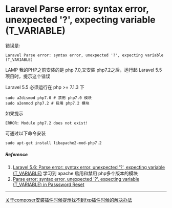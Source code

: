 # Laravel Parse error: syntax error, unexpected '?', expecting variable (T_VARIABLE)

错误是:

```
Laravel Parse error: syntax error, unexpected '?', expecting variable (T_VARIABLE)
```

LAMP 我的PHP之前安装的是 php 7.0,又安装 php7.2之后，运行起 Laravel 5.5 项目时，提示这个错误

Laravel 5.5 必须运行在 php >= 7.1.3 下


```shell
sudo a2dismod php7.0 # 禁用 php7.0 模块
sudo a2enmod php7.2 # 启用 php7.2 模块
```

如果提示 

```shell
ERROR: Module php7.2 does not exist!
```

可通过以下命令安装

```
sudo apt-get install libapache2-mod-php7.2
```

##### Reference
1. [Laravel 5.6: Parse error: syntax error, unexpected '?', expecting variable (T_VARIABLE)](https://laracasts.com/discuss/channels/laravel/laravel-56-parse-error-syntax-error-unexpected-expecting-variable-t-variable?page=1#reply=422029) 学习到 apache 启用和禁用 php多个版本的模块
2. [Parse error: syntax error, unexpected '?', expecting variable (T_VARIABLE) in Passsword Reset](https://github.com/laravel/framework/issues/23537)

------

[关于composer安装插件时候提示找不到fxp插件时候的解决办法](https://www.cnblogs.com/asworm/p/4886259.html)